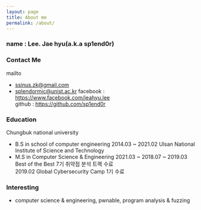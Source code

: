 ```yaml
---
layout: page
title: About me
permalink: /about/
---
```


### name : Lee. Jae hyu(a.k.a sp1end0r)

### Contact Me
mailto
- ssinus.zk@gmail.com 
- splendormic@unist.ac.kr
facebook : https://www.facebook.com/jeahyu.lee    
github : https://github.com/sp1end0r    

### Education
Chungbuk national university
- B.S in school of computer engineering         2014.03 ~ 2021.02
Ulsan National Institute of Science and Technology
- M.S in Computer Science & Engineering         2021.03 ~
2018.07 ~ 2019.03 Best of the Best 7기 취약점 분석 트랙 수료   
2019.02 Global Cybersecurity Camp 1기 수료

### Interesting
- computer science & engineering, pwnable, program analysis & fuzzing
